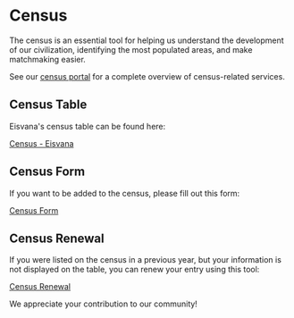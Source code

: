 # Census

The census is an essential tool for helping us understand the development of our civilization, identifying the most populated areas, and make matchmaking easier.

See our [census portal](https://census.eisvana.com/) for a complete overview of census-related services.

## Census Table

Eisvana's census table can be found here:

[Census - Eisvana](https://census.eisvana.com/table.html)

## Census Form

If you want to be added to the census, please fill out this form:

[Census Form](https://census.eisvana.com/form.html)

## Census Renewal

If you were listed on the census in a previous year, but your information is not displayed on the table, you can renew your entry using this tool:

[Census Renewal](https://census.eisvana.com/renew.html)

We appreciate your contribution to our community!
